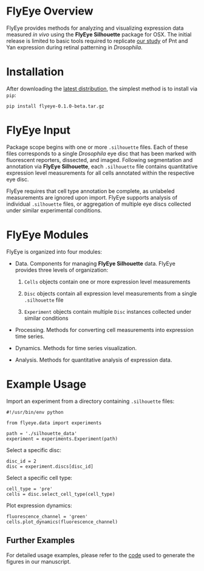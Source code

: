 
FlyEye Overview
===========

FlyEye provides methods for analyzing and visualizing expression data measured *in vivo* using the **FlyEye Silhouette** package for OSX. The initial release is limited to basic tools required to replicate [our study](https://github.com/sebastianbernasek/pnt_yan_ratio) of Pnt and Yan expression during retinal patterning in *Drosophila*.



Installation
=========

After downloading the [latest distribution](https://github.com/sebastianbernasek/flyeye/archive/v0.1.0-beta.tar.gz), the simplest method is to install via ``pip``:

    pip install flyeye-0.1.0-beta.tar.gz



FlyEye Input
=========

Package scope begins with one or more ``.silhouette`` files. Each of these files corresponds to a single *Drosophila* eye disc that has been marked with fluorescent reporters, dissected, and imaged. Following segmentation and annotation via **FlyEye Silhouette**, each ``.silhouette`` file contains quantitative expression level measurements for all cells annotated within the respective eye disc.

FlyEye requires that cell type annotation be complete, as unlabeled measurements are ignored upon import. FlyEye supports analysis of individual ``.silhouette`` files, or aggregation of multiple eye discs collected under similar experimental conditions.



FlyEye Modules
=========

FlyEye is organized into four modules:

* Data. Components for managing **FlyEye Silhouette** data. FlyEye provides three levels of organization:

  1. ``Cells`` objects contain one or more expression level measurements

  2. ``Disc`` objects contain all expression level measurements from a single ``.silhouette`` file

  3. ``Experiment`` objects contain multiple ``Disc`` instances collected under similar conditions

* Processing. Methods for converting cell measurements into expression time series.

* Dynamics. Methods for time series visualization.

* Analysis. Methods for quantitative analysis of expression data.



Example Usage
=========

Import an experiment from a directory containing ``.silhouette`` files:

    #!/usr/bin/env python

    from flyeye.data import experiments

    path = './silhouette_data'
    experiment = experiments.Experiment(path)


Select a specific disc:

    disc_id = 2
    disc = experiment.discs[disc_id]


Select a specific cell type:

    cell_type = 'pre'
    cells = disc.select_cell_type(cell_type)


Plot expression dynamics:

    fluorescence_channel = 'green'
    cells.plot_dynamics(fluorescence_channel)


Further Examples
-------------

For detailed usage examples, please refer to the [code](https://github.com/sebastianbernasek/pnt_yan_ratio) used to generate the figures in our manuscript.
